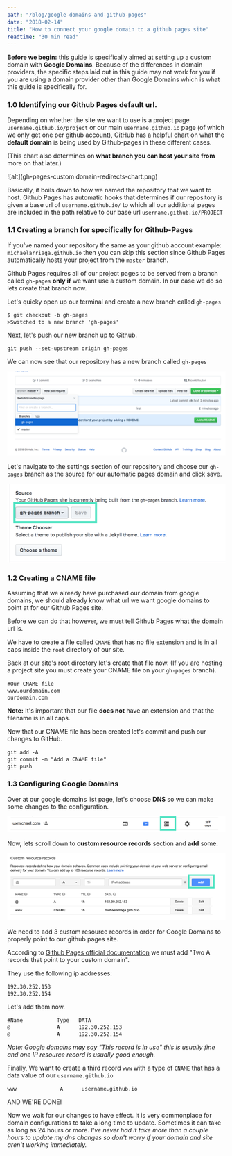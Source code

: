 ```yaml
---
path: "/blog/google-domains-and-github-pages"
date: "2018-02-14"
title: "How to connect your google domain to a github pages site"
readtime: "30 min read"
---
```


<!-- 
* TOC
{:toc} -->

**Before we begin:** this guide is specifically aimed at setting up a custom domain with **Google Domains**. Because of the differences in domain providers, the specific steps laid out in this guide may not work for you if you are using a domain provider other than Google Domains which is what this guide is specifically for.

### 1.0 Identifying our Github Pages default url.

Depending on whether the site we want to use is a project page `username.github.io/project` or our main `username.github.io` page (of which we only get one per github account), GitHub has a helpful chart on what the **default domain** is being used by Github-pages in these different cases.

(This chart also determines on **what branch you can host your site from** more on that later.)

![alt](gh-pages-custom domain-redirects-chart.png)

Basically, it boils down to how we named the repository that we want to host. Github Pages has automatic hooks that determines if our repository is given a base url of `username.github.io/` to which all our additional pages are included in the path relative to our base url `username.github.io/PROJECT`

### 1.1 Creating a branch for specifically for Github-Pages

If you've named your repository the same as your github account example: `michaelarriaga.github.io` then you can skip this section since Github Pages automatically hosts your project from the `master` branch.

Github Pages requires all of our project pages to be served from a branch called `gh-pages` **only if** we want use a custom domain. In our case we do so lets create that branch now.

Let's quicky open up our terminal and create a new branch called `gh-pages`

```
$ git checkout -b gh-pages
>Switched to a new branch 'gh-pages'
```

Next, let's push our new branch up to Github.

```
git push --set-upstream origin gh-pages
```

We can now see that our repository has a new branch called `gh-pages`

![alt](gh-pages-branch-on-github.png)

Let's navigate to the settings section of our repository and choose our `gh-pages` branch as the source for our automatic pages domain and click save.

![alt](select-gh-pages-branch.png)

### 1.2 Creating a CNAME file

Assuming that we already have purchased our domain from google domains, we should already know what url we want google domains to point at for our Github Pages site.

Before we can do that however, we must tell Github Pages what the domain url is.

We have to create a file called `CNAME` that has no file extension and is in all caps inside the `root` directory of our site.

Back at our site's root directory let's create that file now. (If you are hosting a project site you must create your CNAME file on your `gh-pages` branch).

```
#Our CNAME file
www.ourdomain.com
ourdomain.com
```
**Note:** It's important that our file **does not** have an extension and that the filename is in all caps.

Now that our CNAME file has been created let's commit and push our changes to GitHub.

```
git add -A
git commit -m "Add a CNAME file"
git push
```

### 1.3 Configuring Google Domains

Over at our google domains list page, let's choose **DNS** so we can make some changes to the configuration.

![alt](google-domain-choose-dns.png)

Now, lets scroll down to **custom resource records** section and **add** some.

![alt](google-domains-custom-resource.png)

We need to add 3 custom resource records in order for Google Domains to properly point to our github pages site.

According to [Github Pages official documentation](https://help.github.com/articles/setting-up-an-apex-domain/) we must add "Two A records that point to your custom domain".

They use the following ip addresses:

```
192.30.252.153
192.30.252.154
```
Let's add them now.

```
#Name           Type   DATA
@               A      192.30.252.153
@               A      192.30.252.154
```

*Note: Google domains may say "This record is in use" this is usually fine and one IP resource record is usually good enough.*

Finally, We want to create a third record `www` with a type of `CNAME` that has a data value of our `username.github.io`

```
www              A      username.github.io
```

AND WE'RE DONE!

Now we wait for our changes to have effect. It is very commonplace for domain configurations to take a long time to update. Sometimes it can take as long as 24 hours or more. *I've never had it take more than a couple hours to update my dns changes so don't worry if your domain and site aren't working immediately.*
